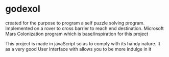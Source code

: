 # godexol
created for the purpose to program a self puzzle solving program.
Implemented on a rover to cross barrier to reach end destination. 
Microsoft Mars Colonization program which is base/inspiration for this project 

This project is made in javaScript so as to comply with its handy nature.
It as a very good User Interface with allows you to be more indulge in it
